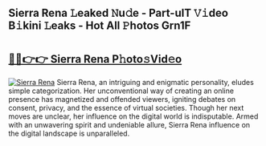 ## Sierra Rena 𝙻eaked 𝙽u𝚍e - Part-uIT 𝚅𝚒deo B𝚒kini 𝙻eaks - Hot All 𝙿hotos Grn1F

# <h2><a href="http://ld421be.urlbe.top/?page=Sierra+Rena">🔗🔗👉👉 Sierra Rena P𝚑oto𝚜Vid𝚎o</a></h2>

[![Sierra Rena](https://i.imgur.com/eBuTRDB.gif)](http://ld421be.urlbe.top/?page=Sierra+Rena)
Sierra Rena, an intriguing and enigmatic personality, eludes simple categorization. Her unconventional way of creating an online presence has magnetized and offended viewers, igniting debates on consent, privacy, and the essence of virtual societies. Though her next moves are unclear, her influence on the digital world is indisputable. Armed with an unwavering spirit and undeniable allure, Sierra Rena influence on the digital landscape is unparalleled.
